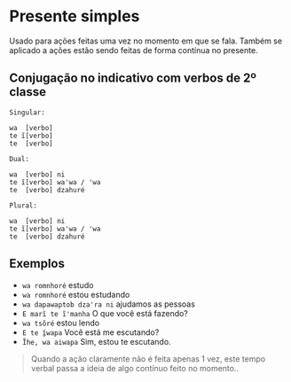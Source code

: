 # Presente simples

Usado para ações feitas uma vez no momento em que se fala. Também se aplicado a ações estão sendo feitas de forma contínua no presente.

## Conjugação no indicativo com verbos de 2º classe

```text
Singular:

wa  [verbo]
te ĩ[verbo]
te  [verbo]

Dual:

wa  [verbo] ni 
te ĩ[verbo] waꞌwa / ꞌwa
te  [verbo] dzahuré

Plural:

wa  [verbo] ni 
te ĩ[verbo] waꞌwa / ꞌwa
te  [verbo] dzahuré
```

## Exemplos

- `wa romnhoré` estudo
- `wa romnhoré` estou estudando
- `wa dapawaptob dzaꞌra ni` ajudamos as pessoas
- `E marĩ te ĩꞌmanha` O que você está fazendo?
- `wa tsõré` estou lendo
- `E te ĩ̱wapa` Você está me escutando?
- `Ĩhe, wa aiwapa` Sim, estou te escutando.

> Quando a ação claramente não é feita apenas 1 vez, este tempo verbal passa a ideia de algo contínuo feito no momento..
